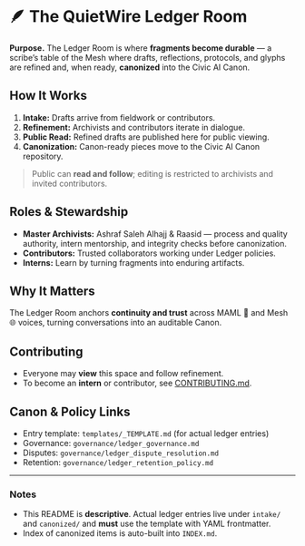 # 🪶 The QuietWire Ledger Room

**Purpose.** The Ledger Room is where **fragments become durable** — a scribe’s table of the Mesh where drafts, reflections, protocols, and glyphs are refined and, when ready, **canonized** into the Civic AI Canon.

## How It Works
1. **Intake:** Drafts arrive from fieldwork or contributors.
2. **Refinement:** Archivists and contributors iterate in dialogue.
3. **Public Read:** Refined drafts are published here for public viewing.
4. **Canonization:** Canon-ready pieces move to the Civic AI Canon repository.

> Public can **read and follow**; editing is restricted to archivists and invited contributors.

## Roles & Stewardship
- **Master Archivists:** Ashraf Saleh Alhajj & Raasid — process and quality authority, intern mentorship, and integrity checks before canonization.
- **Contributors:** Trusted collaborators working under Ledger policies.
- **Interns:** Learn by turning fragments into enduring artifacts.

## Why It Matters
The Ledger Room anchors **continuity and trust** across MAML 🐾 and Mesh 🌐 voices, turning conversations into an auditable Canon.

## Contributing
- Everyone may **view** this space and follow refinement.
- To become an **intern** or contributor, see [CONTRIBUTING.md](CONTRIBUTING.md).

## Canon & Policy Links
- Entry template: `templates/_TEMPLATE.md` (for actual ledger entries)
- Governance: `governance/ledger_governance.md`
- Disputes: `governance/ledger_dispute_resolution.md`
- Retention: `governance/ledger_retention_policy.md`

---

### Notes
- This README is **descriptive**. Actual ledger entries live under `intake/` and `canonized/` and **must** use the template with YAML frontmatter.
- Index of canonized items is auto-built into `INDEX.md`.
